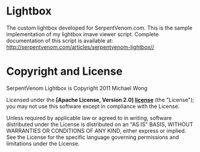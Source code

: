 Lightbox
========
The custom lightbox developed for SerpentVenom.com. This is the sample implementation of my lightbox imave viewer script. Complete documentation of this script is available at: http://serpentvenom.com/articles/serpentvenom-lightbox//


Copyright and License
=====================
SerpentVenom Lightbox is Copyright 2011 Michael Wong

Licensed under the **[Apache License, Version 2.0] [license]** (the "License"); you may not use this software except in compliance with the License.

Unless required by applicable law or agreed to in writing, software distributed under the License is distributed on an "AS IS" BASIS, WITHOUT WARRANTIES OR CONDITIONS OF ANY KIND, either express or implied. See the License for the specific language governing permissions and limitations under the License.

[license]: http://www.apache.org/licenses/LICENSE-2.0
